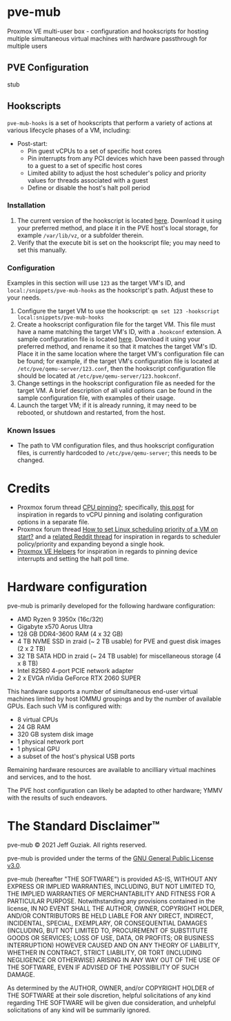 # pve-mub
Proxmox VE multi-user box - configuration and hookscripts for hosting multiple simultaneous virtual machines with hardware passthrough for multiple users
## PVE Configuration
stub
## Hookscripts
`pve-mub-hooks` is a set of hookscripts that perform a variety of actions at various lifecycle phases of a VM, including:
- Post-start:
  - Pin guest vCPUs to a set of specific host cores
  - Pin interrupts from any PCI devices which have been passed through to a guest to a set of specific host cores
  - Limited ability to adjust the host scheduler's policy and priority values for threads associated with a guest
  - Define or disable the host's halt poll period
### Installation
1. The current version of the hookscript is located [here](https://github.com/zzragnar0kzz/pve-mub/blob/main/pve-mub-hooks). Download it using your preferred method, and place it in the PVE host's local storage, for example `/var/lib/vz`, or a subfolder therein.
2. Verify that the execute bit is set on the hookscript file; you may need to set this manually.
### Configuration
Examples in this section will use `123` as the target VM's ID, and `local:/snippets/pve-mub-hooks` as the hookscript's path. Adjust these to your needs.
1. Configure the target VM to use the hookscript: `qm set 123 -hookscript local:snippets/pve-mub-hooks`
2. Create a hookscript configuration file for the target VM. This file must have a name matching the target VM's ID, with a `.hookconf` extension. A sample configuration file is located [here](https://github.com/zzragnar0kzz/pve-mub/blob/main/sample.hookconf). Download it using your preferred method, and rename it so that it matches the target VM's ID. Place it in the same location where the target VM's configuration file can be found; for example, if the target VM's configuration file is located at `/etc/pve/qemu-server/123.conf`, then the hookscript configuration file should be located at `/etc/pve/qemu-server/123.hookconf`.
3. Change settings in the hookscript configuration file as needed for the target VM. A brief description of all valid options can be found in the sample configuration file, with examples of their usage.
4. Launch the target VM; if it is already running, it may need to be rebooted, or shutdown and restarted, from the host.
### Known Issues
- The path to VM configuration files, and thus hookscript configuration files, is currently hardcoded to `/etc/pve/qemu-server`; this needs to be changed.

# Credits
- Proxmox forum thread [CPU pinning?](https://forum.proxmox.com/threads/cpu-pinning.67805/); specifically, [this post](https://forum.proxmox.com/threads/cpu-pinning.67805/#post-304715) for inspiration in regards to vCPU pinning and isolating configuration options in a separate file.
- Proxmox forum thread [How to set Linux scheduling priority of a VM on start?](https://forum.proxmox.com/threads/how-to-set-linux-scheduling-priority-of-a-vm-on-start.47185/) and a [related Reddit thread](https://www.reddit.com/r/Proxmox/comments/9gv8js/how_to_set_linux_scheduling_priority_of_a_vm_on/) for inspiration in regards to scheduler policy/priority and expanding beyond a single hook.
- [Proxmox VE Helpers](https://github.com/ayufan/pve-helpers) for inspiration in regards to pinning device interrupts and setting the halt poll time.

# Hardware configuration
pve-mub is primarily developed for the following hardware configuration:
- AMD Ryzen 9 3950x (16c/32t)
- Gigabyte x570 Aorus Ultra
- 128 GB DDR4-3600 RAM (4 x 32 GB)
- 4 TB NVME SSD in zraid (~ 2 TB usable) for PVE and guest disk images (2 x 2 TB)
- 32 TB SATA HDD in zraid (~ 24 TB usable) for miscellaneous storage (4 x 8 TB)
- Intel 82580 4-port PCIE network adapter
- 2 x EVGA nVidia GeForce RTX 2060 SUPER


This hardware supports a number of simultaneous end-user virtual machines limited by host IOMMU groupings and by the number of available GPUs. Each such VM is configured with:
- 8 virtual CPUs
- 24 GB RAM
- 320 GB system disk image
- 1 physical network port
- 1 physical GPU
- a subset of the host's physical USB ports


Remaining hardware resources are available to ancilliary virtual machines and services, and to the host.

The PVE host configuration can likely be adapted to other hardware; YMMV with the results of such endeavors.

# The Standard Disclaimer™
pve-mub © 2021 Jeff Guziak. All rights reserved.


pve-mub is provided under the terms of the [GNU General Public License v3.0](https://github.com/zzragnar0kzz/pve-mub/blob/main/LICENSE).


pve-mub (hereafter "THE SOFTWARE") is provided AS-IS, WITHOUT ANY EXPRESS OR IMPLIED WARRANTIES, INCLUDING, BUT NOT LIMITED TO, THE IMPLIED WARRANTIES OF MERCHANTABILITY AND FITNESS FOR A PARTICULAR PURPOSE. Notwithstanding any provisions contained in the license, IN NO EVENT SHALL THE AUTHOR, OWNER, COPYRIGHT HOLDER, AND/OR CONTRIBUTORS BE HELD LIABLE FOR ANY DIRECT, INDIRECT, INCIDENTAL, SPECIAL, EXEMPLARY, OR CONSEQUENTIAL DAMAGES (INCLUDING, BUT NOT LIMITED TO, PROCUREMENT OF SUBSTITUTE GOODS OR SERVICES; LOSS OF USE, DATA, OR PROFITS; OR BUSINESS INTERRUPTION) HOWEVER CAUSED AND ON ANY THEORY OF LIABILITY, WHETHER IN CONTRACT, STRICT LIABILITY, OR TORT (INCLUDING NEGLIGENCE OR OTHERWISE) ARISING IN ANY WAY OUT OF THE USE OF THE SOFTWARE, EVEN IF ADVISED OF THE POSSIBILITY OF SUCH DAMAGE.


As determined by the AUTHOR, OWNER, and/or COPYRIGHT HOLDER of THE SOFTWARE at their sole discretion, helpful solicitations of any kind regarding THE SOFTWARE will be given due consideration, and unhelpful solicitations of any kind will be summarily ignored.
